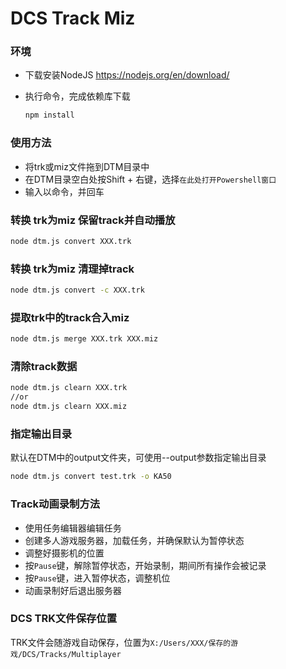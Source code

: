 # DCS Track Miz

### 环境

* 下载安装NodeJS https://nodejs.org/en/download/

* 执行命令，完成依赖库下载

  ``` bash
  npm install
  ```

### 使用方法

* 将trk或miz文件拖到DTM目录中
* 在DTM目录空白处按Shift + 右键，选择`在此处打开Powershell窗口`
* 输入以命令，并回车

### 转换 trk为miz 保留track并自动播放

```bash
node dtm.js convert XXX.trk
```

### 转换 trk为miz 清理掉track

```bash
node dtm.js convert -c XXX.trk
```

### 提取trk中的track合入miz

``` bash
node dtm.js merge XXX.trk XXX.miz
```

### 清除track数据

```bash
node dtm.js clearn XXX.trk
//or
node dtm.js clearn XXX.miz
```

### 指定输出目录

默认在DTM中的output文件夹，可使用--output参数指定输出目录

```bash 
node dtm.js convert test.trk -o KA50
```

### Track动画录制方法

* 使用任务编辑器编辑任务
* 创建多人游戏服务器，加载任务，并确保默认为暂停状态
* 调整好摄影机的位置
* 按`Pause`键，解除暂停状态，开始录制，期间所有操作会被记录
* 按`Pause`键，进入暂停状态，调整机位
* 动画录制好后退出服务器

### DCS TRK文件保存位置

TRK文件会随游戏自动保存，位置为`X:/Users/XXX/保存的游戏/DCS/Tracks/Multiplayer`

